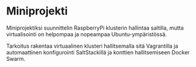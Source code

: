 # Miniprojekti
Miniprojektiksi suunnittelin RaspberryPi klusterin hallintaa saltilla, mutta virtualisointi on helpompaa ja nopeampaa Ubuntu-ympäristössä.

Tarkoitus rakentaa virtuaalinen klusteri hallitsemalla sitä Vagrantilla ja automaattinen konfigurointi SaltStackillä ja konttien hallitsemiseen Docker Swarm.
